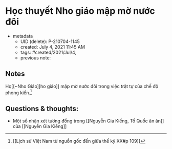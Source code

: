 # Học thuyết Nho giáo mập mờ nước đôi

- metadata
	- UID (delete): P-210704-1145
	- created: July 4, 2021 11:45 AM
	- tags: #created/2021/Jul/4,
	- previous note:

## Notes
Họ[[~Nho Giáo]]ho giáo]] mập mờ nước đôi trong việc trật tự của chế độ phong kiến.[^1]

## Questions & thoughts:
- Một số nhận xét tương đồng trong [[Nguyễn Gia Kiểng, Tổ Quốc ăn ăn]] của [[Nguyễn Gia Kiểng]]

[^1]:[[Lịch sử Việt Nam từ nguồn gốc đến giữa thế kỷ XX#p 109]]